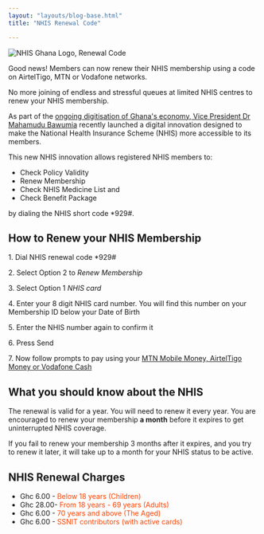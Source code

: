 ```yaml
---
layout: "layouts/blog-base.html"
title: "NHIS Renewal Code"

---
```


  <img src= "/images/blogpics/nhis-ghana-logo.jpg" alt= "NHIS Ghana Logo, Renewal Code" class= "img-responsive center-block">
     
  <p>Good news! Members can now renew their NHIS membership using a code on AirtelTigo, 
      MTN or Vodafone networks.</p>
      <p>No more joining of endless and stressful queues at limited NHIS 
      centres to renew your NHIS membership.</p>
      <p>As part of the <a href="transfer-mtn-mobile-money-to-vodafone-airteltigo">ongoing digitisation of Ghana's economy, Vice President 
      Dr Mahamudu Bawumia</a> recently launched a digital innovation designed 
      to make the National Health Insurance Scheme (NHIS) more accessible to its members.<p>
      <p>This new NHIS innovation allows registered NHIS members to:</p> 
      <ul>
       <li>Check Policy Validity</li> 
       <li>Renew Membership</li>
       <li>Check NHIS Medicine List and</li>
       <li>Check Benefit Package</li>
      </ul>
     <p> by dialing the NHIS short code *929#.</p>
     <h2>How to Renew your NHIS Membership</h2>
     <p>1. Dial NHIS renewal code *929#</p>
     <p>2. Select Option 2 to <em>Renew Membership</em></p>
     <p>3. Select Option 1 <em>NHIS card</em></p>
     <p>4. Enter your 8 digit NHIS card number. You will find this number 
      on your Membership ID below your Date of Birth</p>
     <p>5. Enter the NHIS number again to confirm it</p>
     <p>6. Press Send</p>
     <p>7. Now follow prompts to pay using your <a href="transfer-mobile-money-to-bank">MTN Mobile Money, AirtelTigo Money or Vodafone Cash</a></p>
     <h2>What you should know about the NHIS</h2>
     <p>The renewal is valid for a year. You will need to renew it every year. 
      You are encouraged to renew your membership <strong>a month</strong> before it expires to get uninterrupted NHIS coverage.</p>
     <p>If you fail to renew your membership 3 months after it expires, and you try to renew it later, 
      it will take up to a month for your NHIS status to be active.</p>
     
  <h2>NHIS Renewal Charges</h2>
     <ul>
      <li>Ghc 6.00 - <span style="color:#ff4200">Below 18 years (Children)</span></li>
      <li>Ghc 28.00- <span style="color:#ff4200">From 18 years - 69 years (Adults)</span></li>
      <li>Ghc 6.00 - <span style="color:#ff4200">70 years and above (The Aged)</span></li>
      <li>Ghc 6.00 - <span style="color:#ff4200">SSNIT contributors (with active cards)</span></li>
     </ul>

   
